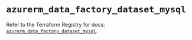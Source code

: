 # `azurerm_data_factory_dataset_mysql`

Refer to the Terraform Registry for docs: [`azurerm_data_factory_dataset_mysql`](https://registry.terraform.io/providers/hashicorp/azurerm/4.2.0/docs/resources/data_factory_dataset_mysql).
